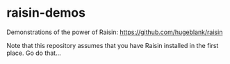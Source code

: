 # raisin-demos
Demonstrations of the power of Raisin: https://github.com/hugeblank/raisin

Note that this repository assumes that you have Raisin installed in the first place. Go do that...
